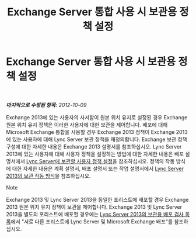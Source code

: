 ﻿---
title: Exchange Server 통합 사용 시 보관용 정책 설정
TOCTitle: Exchange Server 통합 사용 시 보관용 정책 설정
ms:assetid: 8b9b2bad-a4b3-42e1-85a7-04022e9442ad
ms:mtpsurl: https://technet.microsoft.com/ko-kr/library/JJ205063(v=OCS.15)
ms:contentKeyID: 49304316
ms.date: 08/10/2015
mtps_version: v=OCS.15
ms.translationtype: HT
---

# Exchange Server 통합 사용 시 보관용 정책 설정

 

_**마지막으로 수정된 항목:** 2012-10-09_

Exchange 2013에 있는 사용자의 사서함이 원본 위치 유지로 설정된 경우 Exchange 원본 위치 유지 정책은 이러한 사용자에 대한 보관을 제어합니다. 배포에 대해 Microsoft Exchange 통합을 사용할 경우 Exchange 2013 정책이 Exchange 2013에 있는 사용자에 대해 Lync Server 보관 정책을 재정의합니다. Exchange 보관 정책 구성에 대한 자세한 내용은 Exchange 2013 설명서를 참조하십시오. Lync Server 2013에 있는 사용자에 대해 사용자 정책을 설정하는 방법에 대한 자세한 내용은 배포 설명서에서 [Lync Server에 보관할 사용자 정책 설정](lync-server-2013-setting-up-user-policies-for-archiving-in-lync-server.md)을 참조하십시오. 정책의 작동 방식에 대한 자세한 내용은 계획 설명서, 배포 설명서 또는 작업 설명서에서 [Lync Server 2013의 보관 작동 방식](lync-server-2013-how-archiving-works.md)을 참조하십시오.


> [!NOTE]
> Exchange 2013 및 Lync Server 2013을 동일한 포리스트에 배포할 경우 Exchange 2013 원본 위치 유지 정책이 보관을 제어합니다. Exchange 2013 및 Lync Server 2013을 별도의 포리스트에 배포할 경우에는 <A href="lync-server-2013-deployment-checklist-for-archiving.md">Lync Server 2013의 보관용 배포 검사 목록</A>에서 "서로 다른 포리스트에 Lync Server 및 Microsoft Exchange 배포"를 참조하십시오.


